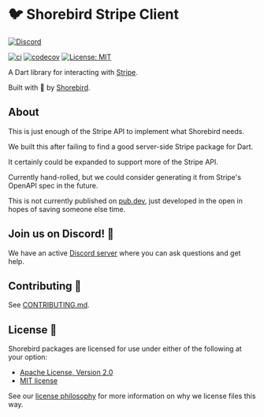 # 🐦 Shorebird Stripe Client

[![Discord][discord_badge]][discord_link]

[![ci][ci_badge]][ci_link]
[![codecov][codecov_badge]][codecov_link]
[![License: MIT][license_badge]][license_link]

A Dart library for interacting with [Stripe](https://stripe.com).

Built with 💙 by [Shorebird][shorebird_link].

## About

This is just enough of the Stripe API to implement what Shorebird needs.

We built this after failing to find a good server-side Stripe package for Dart.

It certainly could be expanded to support more of the Stripe API.

Currently hand-rolled, but we could consider generating it from
Stripe's OpenAPI spec in the future.

This is not currently published on [pub.dev](https://pub.dev), just developed in the open in hopes of
saving someone else time.

## Join us on Discord! 💬

We have an active [Discord server][discord_link] where you can
ask questions and get help.

## Contributing 🤝

See [CONTRIBUTING.md](CONTRIBUTING.md).

## License 📃

Shorebird packages are licensed for use under either of the following at your option:

- [Apache License, Version 2.0][apache_link]
- [MIT license][mit_link]

See our [license philosophy](https://github.com/shorebirdtech/handbook/blob/main/engineering.md#licensing-philosophy) for more information on why we license files this way.

[apache_link]: https://www.apache.org/licenses/LICENSE-2.0
[ci_badge]: https://github.com/shorebirdtech/shorebird/actions/workflows/main.yaml/badge.svg
[ci_link]: https://github.com/shorebirdtech/shorebird/actions/workflows/main.yaml
[codecov_badge]: https://codecov.io/gh/shorebirdtech/shorebird/branch/main/graph/badge.svg
[codecov_link]: https://codecov.io/gh/shorebirdtech/shorebird
[discord_badge]: https://dcbadge.vercel.app/api/server/shorebird
[discord_link]: https://discord.gg/shorebird
[license_badge]: https://img.shields.io/badge/license-MIT-blue.svg
[license_link]: https://opensource.org/licenses/MIT
[mit_link]: https://opensource.org/licenses/MIT
[shorebird_link]: https://shorebird.dev
